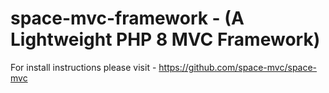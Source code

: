 # space-mvc-framework - (A Lightweight PHP 8 MVC Framework)

For install instructions please visit - https://github.com/space-mvc/space-mvc
